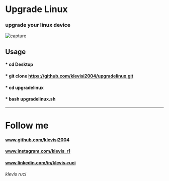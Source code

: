 # Upgrade Linux
### upgrade your linux device 

![capture](https://user-images.githubusercontent.com/62477193/108432924-c1b47280-720a-11eb-95a3-12c1fdbb847b.png)

## Usage 
#### * cd Desktop
#### * git clone https://github.com/klevisi2004/upgradelinux.git
#### * cd upgradelinux
#### * bash upgradelinux.sh
------------------------------------------------------
# Follow me
#### www.github.com/klevisi2004
#### www.instagram.com/klevis_r1
#### www.linkedin.com/in/klevis-ruci
###### klevis ruci
